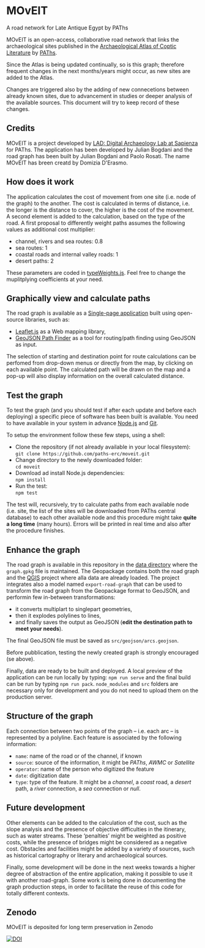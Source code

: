 # MOvEIT
A road network for Late Antique Egypt by PAThs

MOvEIT is an open-access, collaborative road network that links the archaeological sites published in the [Archaeological Atlas of Coptic Literature](https://atlas.paths-erc.eu) by [PAThs](http://paths.uniroma1.it).

Since the Atlas is being updated continually, so is this graph; therefore frequent changes in the next months/years might occur, as new sites are added to the Atlas.

Changes are triggered also by the adding of new connecetions between already known sites, due to advancement in studies or deeper analysis of the available sources. This document will try to keep record of these changes.

## Credits
MOvEIT is a project developed by [LAD: Digital Archaeology Lab at Sapienza](http://purl.org/lad) for PAThs. The application has been developed by Julian Bogdani and the road graph has been built by Julian Bogdani and Paolo Rosati. The name MOvEIT has breen creatd by Domizia D'Erasmo.

## How does it work
The application calculates the cost of movement from one site (i.e. node of the graph) to the another. The cost is calculated in terms of distance, i.e. the longer is the distance to cover, the higher is the cost of the movement. A second element is added to the calculation, based on the type of the road. A first proposal to differently weight paths assumes the following values as additional cost multiplier:
- channel, rivers and sea routes: 0.8
- sea routes: 1
- coastal roads and internal valley roads: 1
- desert paths: 2

These parameters are coded in [typeWeights.js](https://github.com/paths-erc/moveit/blob/master/src/typeWeights.js). Feel free to change the muplitplying coefficients at your need.

## Graphically view and calculate paths
The road graph is available as a [Single-page application](https://en.wikipedia.org/wiki/Single-page_application) built using open-source libraries, such as:
- [Leaflet.js](https://leafletjs.com/) as a Web mapping library,
- [GeoJSON Path Finder](https://www.liedman.net/geojson-path-finder/) as a tool for routing/path finding using GeoJSON as input.

The selection of starting and destination point for route calculations can be perfomed from drop-down menus or directly from the map, by clicking on each available point. The calculated path will be drawn on the map and a pop-up will also display information on the overall calculated distance.

## Test the graph
To test the graph (and you should test if after each update and before each deploying) a specific piece of software has been built is available. You need to have available in your system in advance [Node.js](https://nodejs.org/) and [Git](https://git-scm.com/).

To setup the environment follow these few steps, using a shell:
- Clone the repository (if not already available in your local filesystem):  
`git clone https://github.com/paths-erc/moveit.git`
- Change directory to the newly downloaded folder:      
`cd moveit`
- Download ad install Node.js dependencies:  
`npm install`
- Run the test:  
`npm test`

The test will, recursively, try to calculate paths from each available node (i.e. site, the list of the sites will be downloaded from PAThs central database) to each other available node and this procedure might take **quite a long time** (many hours). Errors will be printed in real time and also after the procedure finishes.

## Enhance the graph
The road graph is available in this repository in the [data directory](https://github.com/paths-erc/moveit/tree/master/data) where the `graph.gpkg` file is maintained. The Geopackage contains both the road graph and the [QGIS](https://www.qgis.org/) project where alla data are already loaded. The project integrates also a model named `export-road-graph` that can be used to transform the road graph from the Geopackage format to GeoJSON, and performin few in-between transformations:
- it converts multiplart to singlepart geometries,
- then it explodes polylines to lines,
- and finally saves the output as GeoJSON (**edit the destination path to meet your needs**).

The final GeoJSON file must be saved as `src/geojson/arcs.geojson`.

Before pubblication, testing the newly created graph is strongly encouraged (se above). 

Finally, data are ready to be built and deployed. A local preview of the application can be run locally by typing: `npm run serve` and the final build can be run by typing `npm run pack`. `node_modules` and `src` folders are necessary only for development and you do not need to upload them on the production server.

## Structure of the graph
Each connection between two points of the graph – i.e. each arc – is represented by a polyline. Each feature is associated by the following information:
- `name`: name of the road or of the channel, if known
- `source`: source of the information, it might be *PAThs*, *AWMC* or *Satellite*
- `operator`: name of the person who digitized the feature
- `date`: digitization date
- `type`: type of the feature. It might be a *channel*, a *coast* road, a *desert* path, a *river* connection, a *sea* connection or *null*.


## Future development
Other elements can be added to the calculation of the cost, such as the slope analysis and the presence of objective difficulties in the itinerary, such as water streams. These ‘penalties’ might be weighted as positive costs, while the presence of bridges might be considered as a negative cost. Obstacles and facilities might be added by a variety of sources, such as historical cartography or literary and archaeological sources.

Finally, some development will be done in the next weeks towards a higher degree of abstraction of the entire application, making it possible to use it with another road-graph. Some work is being done in documenting the graph production steps, in order to facilitate the reuse of this code for totally different contexts.

## Zenodo
MOvEIT is deposited for long term preservation in Zenodo

[![DOI](https://zenodo.org/badge/278361892.svg)](https://zenodo.org/badge/latestdoi/278361892)
